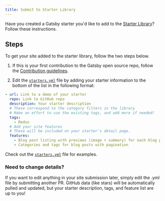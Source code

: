 ```yaml
---
title: Submit to Starter Library
---
```


Have you created a Gatsby starter you'd like to add to the [Starter Library](/starters/)? Follow these instructions.

## Steps

To get your site added to the starter library, follow the two steps below.

1.  If this is your first contribution to the Gatsby open source repo, follow the [Contribution guidelines](/docs/how-to-contribute/#contributing-to-the-repo).

2.  Edit the [`starters.yml`](https://github.com/gatsbyjs/gatsby/blob/master/docs/starters.yml) file by adding your starter information to the bottom of the list in the following format:

```yaml:title=docs/starters.yml
- url: Link to a demo of your starter
  repo: Link to GitHub repo
  description: Your starter description
  # These correspond to the category filters in the library
  # Make an effort to use the existing tags, and add more if needed!
  tags:
    - Redux
  # Add your site features
  # These will be included on your starter's detail page.
  features:
    - Blog post listing with previews (image + summary) for each blog post
    - Categories and tags for blog posts with pagination
```

Check out the [`starters.yml`](https://github.com/gatsbyjs/gatsby/blob/master/docs/starters.yml) file for examples.

### Need to change details?

If you want to edit anything in your site submission later, simply edit the .yml file by submitting another PR. GitHub data (like stars) will be automatically pulled and updated, but your starter description, tags, and feature list are up to you!
